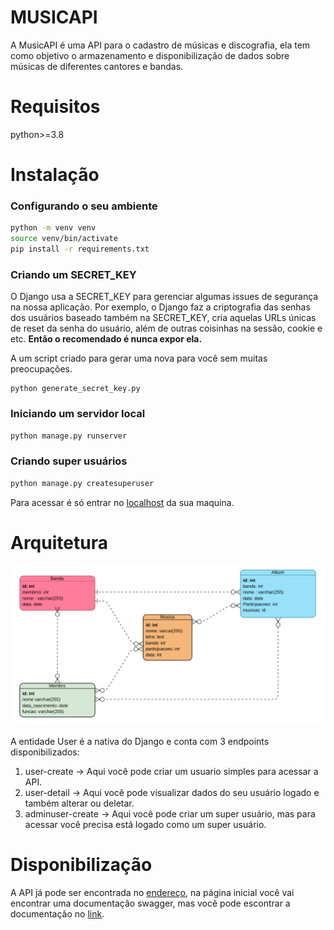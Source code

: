 # MUSICAPI
A MusicAPI é uma API para o cadastro de músicas e discografia, ela tem como objetivo o armazenamento e disponibilização de dados sobre músicas de diferentes cantores e bandas.
# Requisitos
python>=3.8
# Instalação
### Configurando o seu ambiente
```bash
python -m venv venv
source venv/bin/activate
pip install -r requirements.txt
```
### Criando um SECRET_KEY
O Django usa a SECRET_KEY para gerenciar algumas issues de segurança na nossa aplicação. Por exemplo, o Django faz a criptografia das senhas dos usuários baseado também na SECRET_KEY, cria aquelas URLs únicas de reset da senha do usuário, além de outras coisinhas na sessão, cookie e etc. 
**Então o recomendado é nunca expor ela.**

A um script criado para gerar uma nova para você sem muitas preocupações.
```
python generate_secret_key.py
```
### Iniciando um servidor local
```bash
python manage.py runserver
```
### Criando super usuários
```bash
python manage.py createsuperuser
```
Para acessar é só entrar no [localhost](http://127.0.0.1:8000/) da sua maquina.
# Arquitetura
![DER da API](MusicAPI.png)

A entidade User é a nativa do Django e conta com 3 endpoints disponibilizados:

1. user-create -> Aqui você pode criar um usuario simples para acessar a API.
2. user-detail -> Aqui você pode visualizar dados do seu usuário logado e também alterar ou deletar.
3. adminuser-create -> Aqui você pode criar um super usuário, mas para acessar você precisa está logado como um super usuário.

# Disponibilização
A API já pode ser encontrada no [endereço](https://musicbr-api.herokuapp.com/), na página inicial você vai encontrar uma documentação swagger, mas você pode escontrar a documentação no [link](https://musicbr-api.herokuapp.com/redoc/).


